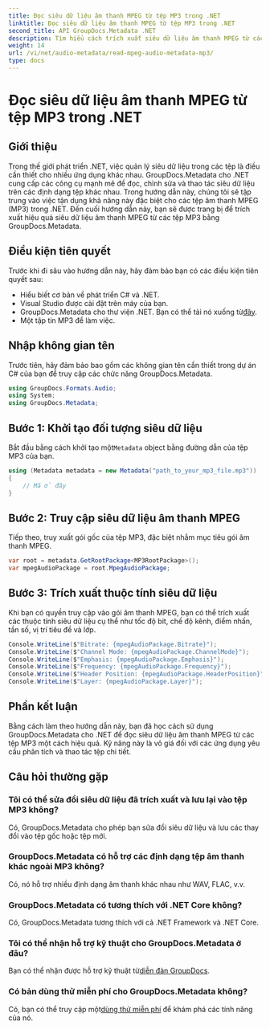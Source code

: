 ```yaml
---
title: Đọc siêu dữ liệu âm thanh MPEG từ tệp MP3 trong .NET
linktitle: Đọc siêu dữ liệu âm thanh MPEG từ tệp MP3 trong .NET
second_title: API GroupDocs.Metadata .NET
description: Tìm hiểu cách trích xuất siêu dữ liệu âm thanh MPEG từ các tệp MP3 trong .NET bằng GroupDocs.Metadata. Nâng cao khả năng phân tích tập tin của bạn.
weight: 14
url: /vi/net/audio-metadata/read-mpeg-audio-metadata-mp3/
type: docs
---
```

# Đọc siêu dữ liệu âm thanh MPEG từ tệp MP3 trong .NET

## Giới thiệu
Trong thế giới phát triển .NET, việc quản lý siêu dữ liệu trong các tệp là điều cần thiết cho nhiều ứng dụng khác nhau. GroupDocs.Metadata cho .NET cung cấp các công cụ mạnh mẽ để đọc, chỉnh sửa và thao tác siêu dữ liệu trên các định dạng tệp khác nhau. Trong hướng dẫn này, chúng tôi sẽ tập trung vào việc tận dụng khả năng này đặc biệt cho các tệp âm thanh MPEG (MP3) trong .NET. Đến cuối hướng dẫn này, bạn sẽ được trang bị để trích xuất hiệu quả siêu dữ liệu âm thanh MPEG từ các tệp MP3 bằng GroupDocs.Metadata.
## Điều kiện tiên quyết
Trước khi đi sâu vào hướng dẫn này, hãy đảm bảo bạn có các điều kiện tiên quyết sau:
- Hiểu biết cơ bản về phát triển C# và .NET.
- Visual Studio được cài đặt trên máy của bạn.
-  GroupDocs.Metadata cho thư viện .NET. Bạn có thể tải nó xuống từ[đây](https://releases.groupdocs.com/metadata/net/).
- Một tập tin MP3 để làm việc.
## Nhập không gian tên
Trước tiên, hãy đảm bảo bao gồm các không gian tên cần thiết trong dự án C# của bạn để truy cập các chức năng GroupDocs.Metadata.
```csharp
using GroupDocs.Formats.Audio;
using System;
using GroupDocs.Metadata;
```
## Bước 1: Khởi tạo đối tượng siêu dữ liệu
 Bắt đầu bằng cách khởi tạo một`Metadata` object bằng đường dẫn của tệp MP3 của bạn.
```csharp
using (Metadata metadata = new Metadata("path_to_your_mp3_file.mp3"))
{
    // Mã ở đây
}
```
## Bước 2: Truy cập siêu dữ liệu âm thanh MPEG
Tiếp theo, truy xuất gói gốc của tệp MP3, đặc biệt nhắm mục tiêu gói âm thanh MPEG.
```csharp
var root = metadata.GetRootPackage<MP3RootPackage>();
var mpegAudioPackage = root.MpegAudioPackage;
```
## Bước 3: Trích xuất thuộc tính siêu dữ liệu
Khi bạn có quyền truy cập vào gói âm thanh MPEG, bạn có thể trích xuất các thuộc tính siêu dữ liệu cụ thể như tốc độ bit, chế độ kênh, điểm nhấn, tần số, vị trí tiêu đề và lớp.
```csharp
Console.WriteLine($"Bitrate: {mpegAudioPackage.Bitrate}");
Console.WriteLine($"Channel Mode: {mpegAudioPackage.ChannelMode}");
Console.WriteLine($"Emphasis: {mpegAudioPackage.Emphasis}");
Console.WriteLine($"Frequency: {mpegAudioPackage.Frequency}");
Console.WriteLine($"Header Position: {mpegAudioPackage.HeaderPosition}");
Console.WriteLine($"Layer: {mpegAudioPackage.Layer}");
```
## Phần kết luận
Bằng cách làm theo hướng dẫn này, bạn đã học cách sử dụng GroupDocs.Metadata cho .NET để đọc siêu dữ liệu âm thanh MPEG từ các tệp MP3 một cách hiệu quả. Kỹ năng này là vô giá đối với các ứng dụng yêu cầu phân tích và thao tác tệp chi tiết.

## Câu hỏi thường gặp
### Tôi có thể sửa đổi siêu dữ liệu đã trích xuất và lưu lại vào tệp MP3 không?
Có, GroupDocs.Metadata cho phép bạn sửa đổi siêu dữ liệu và lưu các thay đổi vào tệp gốc hoặc tệp mới.
### GroupDocs.Metadata có hỗ trợ các định dạng tệp âm thanh khác ngoài MP3 không?
Có, nó hỗ trợ nhiều định dạng âm thanh khác nhau như WAV, FLAC, v.v.
### GroupDocs.Metadata có tương thích với .NET Core không?
Có, GroupDocs.Metadata tương thích với cả .NET Framework và .NET Core.
### Tôi có thể nhận hỗ trợ kỹ thuật cho GroupDocs.Metadata ở đâu?
 Bạn có thể nhận được hỗ trợ kỹ thuật từ[diễn đàn GroupDocs](https://forum.groupdocs.com/c/metadata/14).
### Có bản dùng thử miễn phí cho GroupDocs.Metadata không?
 Có, bạn có thể truy cập một[dùng thử miễn phí](https://releases.groupdocs.com/) để khám phá các tính năng của nó.